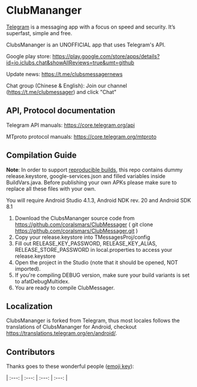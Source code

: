 # ClubMananger

[Telegram](https://telegram.org) is a messaging app with a focus on speed and security. It’s superfast, simple and free.

ClubsMananger is an UNOFFICIAL app that uses Telegram's API.

Google play store: https://play.google.com/store/apps/details?id=io.iclubs.chat&showAllReviews=true&umt=github

Update news: https://t.me/clubsmessagernews

Chat group (Chinese & English): Join our channel (https://t.me/clubmessager) and click "Chat"

## API, Protocol documentation

Telegram API manuals: https://core.telegram.org/api

MTproto protocol manuals: https://core.telegram.org/mtproto

## Compilation Guide

**Note**: In order to support [reproducible builds](https://core.telegram.org/reproducible-builds), this repo contains dummy release.keystore,  google-services.json and filled variables inside BuildVars.java. Before publishing your own APKs please make sure to replace all these files with your own.

You will require Android Studio 4.1.3, Android NDK rev. 20 and Android SDK 8.1

1. Download the ClubsMananger source code from https://github.com/coralsmars/ClubMessager ( git clone https://github.com/coralsmars/ClubMessager.git )
2. Copy your release.keystore into TMessagesProj/config
3. Fill out RELEASE_KEY_PASSWORD, RELEASE_KEY_ALIAS, RELEASE_STORE_PASSWORD in local.properties to access your  release.keystore
4. Open the project in the Studio (note that it should be opened, NOT imported).
5. If you're compiling DEBUG version, make sure your build variants is set to afatDebugMultidex.
6. You are ready to compile ClubMessager.

## Localization

ClubsMananger is forked from Telegram, thus most locales follows the translations of ClubsMananger for Android, checkout https://translations.telegram.org/en/android/.

## Contributors

Thanks goes to these wonderful people ([emoji key](https://allcontributors.org/docs/en/emoji-key)):

<!-- ALL-CONTRIBUTORS-LIST:START - Do not remove or modify this section -->
| :---: | :---: | :---: | :---: |
<!-- ALL-CONTRIBUTORS-LIST:END -->

